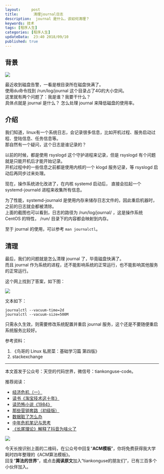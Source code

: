 ```yaml
---   
layout:     post  
title:       清理journal日志  
description:  journal 是什么，该如何清理？      
keywords: 技术 
tags: [程序人生]  
categories: [程序人生]  
updateData:  23:40 2018/09/10   
published: true   
---  
```



## 背景



![](http://res.tiankonguse.com/images/2018/09/disk-journal.png)   


最近收到磁盘告警，一看是根目录所在磁盘快满了。  
使用du命令找到 /run/log/journal 这个目录占了4G的大小空间。  
这里就有两个问题了：我是谁？我要干什么？  
具体点就是 journal 是什么？ 怎么处理 journal 来降低磁盘的使用率。  


## 介绍




我们知道，linux有一个系统日志，会记录很多信息，比如开机过程、服务启动过程、登陆信息、任务信息等。  
那自然有一个疑问，这个日志是谁记录的？    


以前的时候，都是使用 rsyslogd 这个守护进程来记录，但是 rsyslogd 有个问题就是只能开机后才能开始记录。  
开机过程中的一些信息之前都是使用内核的一个 klogd 服务记录，等 rsyslogd 启动后再同步过来处理。  


现在，操作系统进化改进了，在内核 systemd 启动后， 直接会拉起一个 systemd-journald 进程来收集所有信息。  


为了性能，systemd-journald 是使用内存来储存日志文件的，因此重启机器时，之前的日志就会都被清除。  
上面的截图也可以看到，日志的路径为 /run/log/journal/ ，这是操作系统 CentOS 的特性， /run/ 目录下的内容都会映射到内存。  


至于 journal 的使用，可以参考 `man journalctl`。  


## 清理


最后，我们的问题就是怎么清理 journal 了，毕竟磁盘快满了。  
而且 journal 作为系统的进程，还不能影响系统的正常运行，也不能影响其他服务的正常运行。  


这个网上找到了答案，如下图：



![](http://res.tiankonguse.com/images/2018/09/clear-journal.png)   


文本如下：  


```
journalctl --vacuum-time=2d
journalctl --vacuum-size=500M
```


只需永久生效，则需要修改系统配置并重启 journal 服务，这个还是不要随便重启系统服务比较好。  


参考资料：  
1. 《鸟哥的 Linux 私房菜：基础学习篇 第四版》  
2. stackexchange  





---


本文首发于公众号：天空的代码世界，微信号：tiankonguse-code。  


推荐阅读：  


* [经济危机（一）](https://mp.weixin.qq.com/s/hxO7oR8cLljSClYS-yE6pw)   
* [读书《淘宝技术这十年》](https://mp.weixin.qq.com/s/IeOQGh22U_1TPrf6sYYTkQ)  
* [读恐怖小说《1984》](https://mp.weixin.qq.com/s/q7HL5o_R5cqJc0b9Ll7EMw)    
* [那些营销套路（初级版）](https://mp.weixin.qq.com/s/xdvqZo9ll6kaL66Cdx)   
* [数据脏了怎么办](https://mp.weixin.qq.com/s/Blw4yxmIsE51dzzbNcfFbg)    
* [中年危机笔记与思考](https://mp.weixin.qq.com/s/dFzDtZS0JN6hhpc1DF-e_g)     
* [《长尾理论》解释了抖音为啥火了](https://mp.weixin.qq.com/s/sFWtMYj_WOKdgjolo7T56A)  



![](http://res.tiankonguse.com/images/tiankonguse-support.png)   


今天长按识别上面的二维码，在公众号中回复“**ACM模板**”，你将免费获得我大学耗时四年整理的《ACM算法模板》。  
回复“**算法的世界**”，或点击**阅读原文**加入“tiankonguse的朋友们”，已有三百多个小伙伴加入。  



